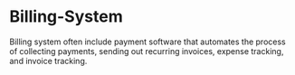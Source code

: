 # Billing-System
Billing system often include payment software that automates the process of collecting payments, sending out recurring invoices, expense tracking, and invoice tracking.
